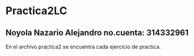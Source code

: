 # Practica2LC
Noyola Nazario Alejandro no.cuenta: 314332961
-------------------------------------------------- 
En el archivo practica2 se encuentra cada ejercicio de practica.
